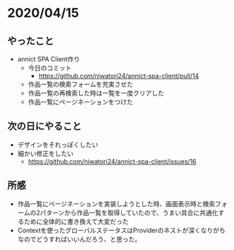 # 2020/04/15
## やったこと
* annict SPA Client作り
  * 今日のコミット
    * https://github.com/niwatori24/annict-spa-client/pull/14
  * 作品一覧の検索フォームを充実させた
  * 作品一覧の再検索した時は一覧を一度クリアした
  * 作品一覧にページネーションをつけた

## 次の日にやること
* デザインをそれっぽくしたい
* 細かい修正をしたい
  * https://github.com/niwatori24/annict-spa-client/issues/16

## 所感
* 作品一覧にページネーションを実装しようとした時、画面表示時と検索フォームの2パターンから作品一覧を取得していたので、うまい具合に共通化するために全体的に書き換えて大変だった
* Contextを使ったグローバルステータスはProviderのネストが深くなりがちなのでどうすればいいんだろう、と思った。
